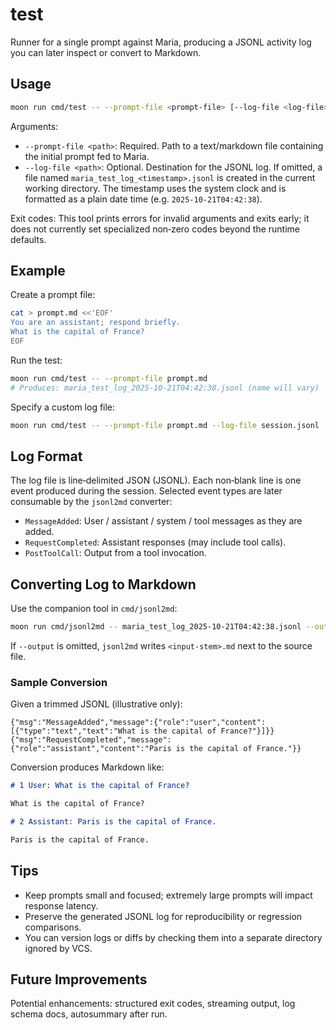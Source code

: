 # test

Runner for a single prompt against Maria, producing a JSONL activity log you can later inspect or convert to Markdown.

## Usage

```bash
moon run cmd/test -- --prompt-file <prompt-file> [--log-file <log-file>]
```

Arguments:
- `--prompt-file <path>`: Required. Path to a text/markdown file containing the initial prompt fed to Maria.
- `--log-file <path>`: Optional. Destination for the JSONL log. If omitted, a file named `maria_test_log_<timestamp>.jsonl` is created in the current working directory. The timestamp uses the system clock and is formatted as a plain date time (e.g. `2025-10-21T04:42:38`).

Exit codes: This tool prints errors for invalid arguments and exits early; it does not currently set specialized non‑zero codes beyond the runtime defaults.

## Example

Create a prompt file:

```bash
cat > prompt.md <<'EOF'
You are an assistant; respond briefly.
What is the capital of France?
EOF
```

Run the test:

```bash
moon run cmd/test -- --prompt-file prompt.md
# Produces: maria_test_log_2025-10-21T04:42:38.jsonl (name will vary)
```

Specify a custom log file:

```bash
moon run cmd/test -- --prompt-file prompt.md --log-file session.jsonl
```

## Log Format

The log file is line‑delimited JSON (JSONL). Each non‑blank line is one event produced during the session. Selected event types are later consumable by the `jsonl2md` converter:
- `MessageAdded`: User / assistant / system / tool messages as they are added.
- `RequestCompleted`: Assistant responses (may include tool calls).
- `PostToolCall`: Output from a tool invocation.

## Converting Log to Markdown

Use the companion tool in `cmd/jsonl2md`:

```bash
moon run cmd/jsonl2md -- maria_test_log_2025-10-21T04:42:38.jsonl --output session.md
```

If `--output` is omitted, `jsonl2md` writes `<input-stem>.md` next to the source file.

### Sample Conversion

Given a trimmed JSONL (illustrative only):

```jsonl
{"msg":"MessageAdded","message":{"role":"user","content":[{"type":"text","text":"What is the capital of France?"}]}}
{"msg":"RequestCompleted","message":{"role":"assistant","content":"Paris is the capital of France."}}
```

Conversion produces Markdown like:

````markdown
# 1 User: What is the capital of France?

What is the capital of France?

# 2 Assistant: Paris is the capital of France.

Paris is the capital of France.
````

## Tips

- Keep prompts small and focused; extremely large prompts will impact response latency.
- Preserve the generated JSONL log for reproducibility or regression comparisons.
- You can version logs or diffs by checking them into a separate directory ignored by VCS.

## Future Improvements

Potential enhancements: structured exit codes, streaming output, log schema docs, autosummary after run.
